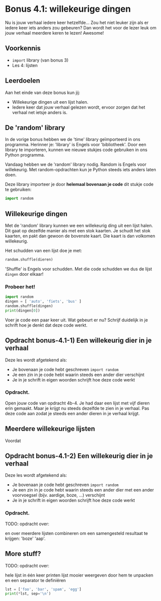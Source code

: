 # Bonus 4.1: willekeurige dingen

Nu is jouw verhaal iedere keer hetzelfde... Zou het niet leuker zijn als er iedere keer iets anders zou gebeuren? Dan wordt het voor de lezer leuk om jouw verhaal meerdere keren te lezen! Awesome!

## Voorkennis

* `import` library (van bonus 3)
* Les 4: lijsten

## Leerdoelen

Aan het einde van deze bonus kun jij:

* Willekeurige dingen uit een lijst halen.
* Iedere keer dat jouw verhaal gelezen wordt, ervoor zorgen dat het verhaal net ietsje anders is.

## De 'random' library

In de vorige bonus hebben we de 'time' library geïmporteerd in ons programma. Herinner je: 'library' is Engels voor 'bibliotheek'. Door een library te importeren, kunnen we nieuwe stukjes code gebruiken in ons Python programma.

Vandaag hebben we de 'random' library nodig. Random is Engels voor willekeurig. Met random-opdrachten kun je Python steeds iets anders laten doen.

Deze library importeer je door **helemaal bovenaan je code** dit stukje code te gebruiken:

```python
import random
```

## Willekeurige dingen

Met de 'random' library kunnen we een willekeurig ding uit een lijst halen. Dit gaat op dezelfde manier als met een stok kaarten. Je schudt het stok kaarten, en pakt dan gewoon de bovenste kaart. Die kaart is dan volkomen willekeurig.

Het schudden van een lijst doe je met:
```python
random.shuffle(dieren)
```
'Shuffle' is Engels voor schudden. Met die code schudden we dus de lijst `dingen` door elkaar!

### Probeer het!

```python
import random
dingen = [ 'auto', 'fiets', 'bus' ]
random.shuffle(dingen)
print(dingen[0])
```

Voer je code een paar keer uit. Wat gebeurt er nu? Schrijf duidelijk in je schrift hoe je denkt dat deze code werkt.




## Opdracht bonus-4.1-1\) Een willekeurig dier in je verhaal

Deze les wordt afgetekend als:

* Je bovenaan je code hebt geschreven `import random`
* Je een zin in je code hebt waarin steeds een ander dier verschijnt
* Je in je schrift in eigen woorden schrijft hoe deze code werkt

### Opdracht.

Open jouw code van opdracht 4b-4. Je had daar een lijst met vijf dieren erin gemaakt. Maar je krijgt nu steeds dezelfde te zien in je verhaal. Pas deze code aan zodat je steeds een ander dieren in je verhaal krijgt.



## Meerdere willekeurige lijsten

Voordat 


## Opdracht bonus-4.1-2\) Een willekeurig dier in je verhaal

Deze les wordt afgetekend als:

* Je bovenaan je code hebt geschreven `import random`
* Je een zin in je code hebt waarin steeds een ander dier met een ander voorvoegsel (bijv. aardige, boze, ...) verschijnt
* Je in je schrift in eigen woorden schrijft hoe deze code werkt

### Opdracht.

TODO: opdracht over:

en over meerdere lijsten combineren om een samengesteld resultaat te krijgen: 'boze' 'aap'.




## More stuff?

TODO: opdracht over:

hele lijst in één keer printen
lijst mooier weergeven door hem te unpacken en een separator te definiëren

```python
lst = ['foo', 'bar', 'spam', 'egg']
print(*lst, sep='\n')
```
